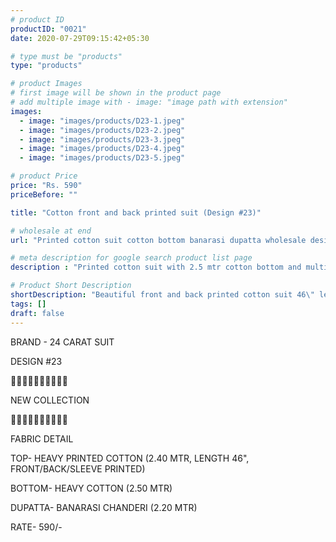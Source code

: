 ```yaml
---
# product ID
productID: "0021"
date: 2020-07-29T09:15:42+05:30

# type must be "products"
type: "products"

# product Images
# first image will be shown in the product page
# add multiple image with - image: "image path with extension"
images:
  - image: "images/products/D23-1.jpeg"
  - image: "images/products/D23-2.jpeg"
  - image: "images/products/D23-3.jpeg"
  - image: "images/products/D23-4.jpeg"
  - image: "images/products/D23-5.jpeg"

# product Price
price: "Rs. 590"
priceBefore: ""

title: "Cotton front and back printed suit (Design #23)"

# wholesale at end 
url: "Printed cotton suit cotton bottom banarasi dupatta wholesale design23"

# meta description for google search product list page
description : "Printed cotton suit with 2.5 mtr cotton bottom and multi color banarasi dupatta"

# Product Short Description
shortDescription: "Beautiful front and back printed cotton suit 46\" length with mirror and glass beads handwork, 2.5 mtr cotton bottom and multi colored banarasi dupatta."
tags: []
draft: false
---
```

BRAND - 24 CARAT SUIT

DESIGN #23

💐💐💐💐💐💐💐💐💐💐

NEW COLLECTION

🌷🌷🌷🌷🌷🌷🌷🌷🌷🌷

FABRIC DETAIL

TOP- HEAVY PRINTED COTTON  (2.40 MTR, LENGTH 46", FRONT/BACK/SLEEVE PRINTED)

BOTTOM- HEAVY COTTON (2.50 MTR)

DUPATTA- BANARASI CHANDERI (2.20 MTR)

RATE- 590/-
